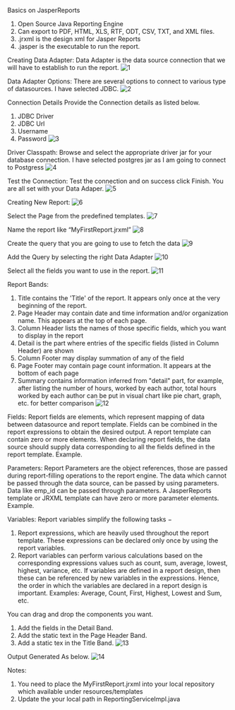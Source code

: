Basics on JasperReports 

1.	Open Source Java Reporting Engine
2.	Can export to PDF, HTML, XLS, RTF, ODT, CSV, TXT, and XML files.
3.	.jrxml is the design xml for Jasper Reports
4.	.jasper is the executable to run the report.

Creating Data Adapter:
Data Adapter is the data source connection that we will have to establish to run the report.
![1](https://user-images.githubusercontent.com/32309517/54247173-4ae6a900-450e-11e9-9482-4c7368a85dd3.jpg)
 

Data Adapter Options:
There are several options to connect to various type of datasources.
I have selected JDBC.
![2](https://user-images.githubusercontent.com/32309517/54247239-9436f880-450e-11e9-9577-6e51f9823931.jpg)

Connection Details
Provide the Connection details as listed below.
1.	JDBC Driver
2.	JDBC Url
3.	Username
4.	Password
![3](https://user-images.githubusercontent.com/32309517/54247243-99944300-450e-11e9-9377-aa11b39cc43c.jpg)
 

Driver Classpath:
Browse and select the appropriate driver jar for your database connection.
I have selected postgres jar as I am going to connect to Postgress
![4](https://user-images.githubusercontent.com/32309517/54247248-a153e780-450e-11e9-91cc-c1d9564ea11e.jpg)

Test the Connection:
Test the connection and on success click Finish. You are all set with your Data Adaper.
![5](https://user-images.githubusercontent.com/32309517/54247252-a7e25f00-450e-11e9-85c0-76c2cbdae4e1.jpg)



Creating New Report:
![6](https://user-images.githubusercontent.com/32309517/54247253-a7e25f00-450e-11e9-8df5-6f730d760e7a.jpg)

Select the Page from the predefined templates.
![7](https://user-images.githubusercontent.com/32309517/54247254-a87af580-450e-11e9-989a-a1ea5b6f2d11.jpg)

Name the report like “MyFirstReport.jrxml”
![8](https://user-images.githubusercontent.com/32309517/54247255-a87af580-450e-11e9-88b3-8337288f2cd1.jpg)

Create the query that you are going to use to fetch the data
![9](https://user-images.githubusercontent.com/32309517/54247256-a87af580-450e-11e9-85e2-1dcfd5b36204.jpg) 

Add the Query by selecting the right Data Adapter 
![10](https://user-images.githubusercontent.com/32309517/54247257-a87af580-450e-11e9-8036-cca2cbf81271.jpg)

Select all the fields you want to use in the report.
![11](https://user-images.githubusercontent.com/32309517/54247258-a87af580-450e-11e9-805d-d2e6e8a4ffaa.jpg)


Report Bands:
1.	Title contains the 'Title' of the report. It appears only once at the very beginning of the report.
2.	Page Header may contain date and time information and/or organization name. This appears at the top of each page.
3.	Column Header lists the names of those specific fields, which you want to display in the report
4.	Detail is the part where entries of the specific fields (listed in Column Header) are shown
5.	Column Footer may display summation of any of the field
6.	Page Footer may contain page count information. It appears at the bottom of each page
7.	Summary contains information inferred from "detail" part, for example, after listing the number of hours, worked by each author, total hours worked by each author can be put in visual chart like pie chart, graph, etc. for better comparison
![12](https://user-images.githubusercontent.com/32309517/54247259-a87af580-450e-11e9-8c68-17f531a3046f.jpg) 

Fields:
Report fields are elements, which represent mapping of data between datasource and report template. Fields can be combined in the report expressions to obtain the desired output. A report template can contain zero or more <field> elements. When declaring report fields, the data source should supply data corresponding to all the fields defined in the report template.
Example.
<field name = "emp_name" class = "java.lang.String">
   <fieldDescription><![CDATA[emp_name]]></fieldDescription>
</field>

Parameters:
Report Parameters are the object references, those are passed during report-filling operations to the report engine. The data which cannot be passed through the data source, can be passed by using parameters. Data like emp_id can be passed through parameters. A JasperReports template or JRXML template can have zero or more parameter elements.
Example.
<parameter name = "emp_id" class = "java.lang.String" />

Variables:
Report variables simplify the following tasks −
1.	Report expressions, which are heavily used throughout the report template. These expressions can be declared only once by using the report variables.
2.	Report variables can perform various calculations based on the corresponding expressions values such as count, sum, average, lowest, highest, variance, etc.
If variables are defined in a report design, then these can be referenced by new variables in the expressions. Hence, the order in which the variables are declared in a report design is important.
Examples: Average, Count, First, Highest, Lowest and Sum, etc.
<variable name = "emp_salary" class = "java.lang.Integer" incrementType = "Group"
   incrementGroup = "EmpGroup" calculation = "Sum">
   <variableExpression>
      <![CDATA[Boolean.TRUE]]>
   </variableExpression>
</variable>

You can drag and drop the components you want.
1.	Add the fields in the Detail Band. 
2.	Add the static text in the Page Header Band.
3.	Add a static tex in the Title Band.
![13](https://user-images.githubusercontent.com/32309517/54247260-a9138c00-450e-11e9-9adb-2188c2e8d031.jpg)

Output Generated As below.
![14](https://user-images.githubusercontent.com/32309517/54247261-a9138c00-450e-11e9-9828-788bd452db0f.jpg)

 Notes: 
 1.	You need to place the MyFirstReport.jrxml into your local repository which available under resources/templates
 2.	Update the your local path in ReportingServiceImpl.java
 
